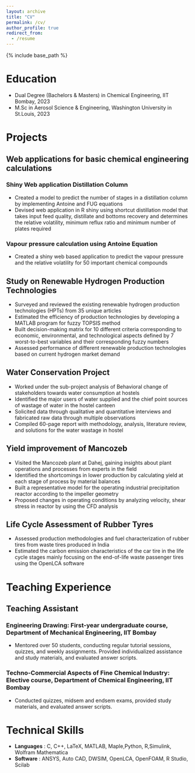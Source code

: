 ```yaml
---
layout: archive
title: "CV"
permalink: /cv/
author_profile: true
redirect_from:
  - /resume
---
```


{% include base_path %}

Education
======
* Dual Degree (Bachelors & Masters) in Chemical Engineering, IIT Bombay, 2023
* M.Sc in Aerosol Science & Engineering, Washington University in St.Louis, 2023

Projects
========
## Web applications for basic chemical engineering calculations
### Shiny Web application Distillation Column
* Created a model to predict the number of stages in a distillation column by implementing Antoine and FUG equations
* Devised web application in R shiny using shortcut distillation model that takes input feed quality, distillate and bottoms recovery and determines the relative volatility, minimum reflux ratio and minimum number of plates required

### Vapour pressure calculation using Antoine Equation
* Created a shiny web based application to predict the vapour pressure and the relative volatility for 50 important chemical compounds 

## Study on Renewable Hydrogen Production Technologies
* Surveyed and reviewed the existing renewable hydrogen production technologies (HPTs) from 35 unique articles
* Estimated the efficiency of production technologies by developing a MATLAB program for fuzzy TOPSIS method
* Built decision-making matrix for 10 different criteria corresponding to economic, environmental, and technological aspects defined by 7 worst-to-best variables and their corresponding fuzzy numbers
* Assessed performance of different renewable production technologies based on current hydrogen market demand

## Water Conservation Project 
* Worked under the sub-project analysis of Behavioral change of stakeholders towards water consumption at hostels
* Identified the major users of water supplied and the chief point sources of wastage of water in the hostel canteen
* Solicited data through qualitative and quantitative interviews and fabricated raw data through multiple observations
* Compiled 60-page report with methodology, analysis, literature review, and solutions for the water wastage in hostel

## Yield improvement of Mancozeb
* Visited the Mancozeb plant at Dahej, gaining insights about plant operations and processes from experts in the field
* Identified the shortcomings in lower production by calculating yield at each stage of process by material balances
* Built a representative model for the operating industrial precipitation reactor according to the impeller geometry
* Proposed changes in operating conditions by analyzing velocity, shear stress in reactor by using the CFD analysis

## Life Cycle Assessment of Rubber Tyres
* Assessed production methodologies and fuel characterization of rubber tires from waste tires produced in India
* Estimated the carbon emission characteristics of the car tire in the life cycle stages mainly focusing on the end-of-life waste passenger tires  using the OpenLCA software

Teaching Experience
===================
## Teaching Assistant 

### Engineering Drawing: First-year undergraduate course, Department of Mechanical Engineering, IIT Bombay
* Mentored over 50 students, conducting regular tutorial sessions, quizzes, and weekly assignments. Provided individualized assistance and study materials, and evaluated answer scripts.

### Techno-Commercial Aspects of Fine Chemical Industry: Elective course, Department of Chemical Engineering, IIT Bombay
* Conducted quizzes, midsem and endsem exams, provided study materials, and evaluated answer scripts.

Technical Skills
================
* **Languages** : C, C++, LaTeX, MATLAB, Maple,Python, R,Simulink, Wolfram Mathematica
* **Software** : ANSYS, Auto CAD, DWSIM,  OpenLCA, OpenFOAM, R Studio, Scilab